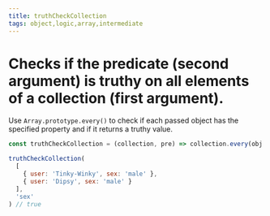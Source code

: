 ```yaml
---
title: truthCheckCollection
tags: object,logic,array,intermediate
---
```


# Checks if the predicate (second argument) is truthy on all elements of a collection (first argument).

Use `Array.prototype.every()` to check if each passed object has the specified property and if it returns a truthy value.

```js
const truthCheckCollection = (collection, pre) => collection.every(obj => obj[pre])
```

```js
truthCheckCollection(
  [
    { user: 'Tinky-Winky', sex: 'male' },
    { user: 'Dipsy', sex: 'male' }
  ],
  'sex'
) // true
```
